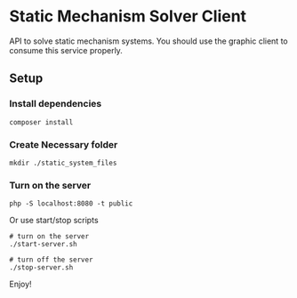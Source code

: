 # Static Mechanism Solver Client

API to solve static mechanism systems. You should use the graphic client to consume this service properly.

## Setup


### Install dependencies
```
composer install
```

### Create Necessary folder
```
mkdir ./static_system_files
```


### Turn on the server
```
php -S localhost:8080 -t public
```
Or use start/stop scripts
```
# turn on the server
./start-server.sh

# turn off the server
./stop-server.sh
```

Enjoy!

